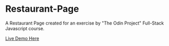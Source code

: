 # Restaurant-Page
A Restaurant Page created for an exercise by "The Odin Project" Full-Stack Javascript course. 

[Live Demo Here](https://kipshidzenikoloz.github.io/restaurant-page/)
